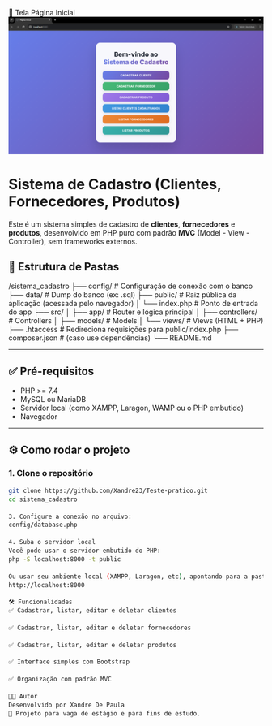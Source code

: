 📸 Tela Página Inicial
![alt text](image.png)

# Sistema de Cadastro (Clientes, Fornecedores, Produtos)

Este é um sistema simples de cadastro de **clientes**, **fornecedores** e **produtos**, desenvolvido em PHP puro com padrão **MVC** (Model - View - Controller), sem frameworks externos.

## 📁 Estrutura de Pastas
/sistema_cadastro
├── config/ # Configuração de conexão com o banco
├── data/ # Dump do banco (ex: .sql)
├── public/ # Raiz pública da aplicação (acessada pelo navegador)
│ └── index.php # Ponto de entrada do app
├── src/
│ ├── app/ # Router e lógica principal
│ ├── controllers/ # Controllers
│ ├── models/ # Models
│ └── views/ # Views (HTML + PHP)
├── .htaccess # Redireciona requisições para public/index.php
├── composer.json # (caso use dependências)
└── README.md


---

## ✅ Pré-requisitos

- PHP >= 7.4
- MySQL ou MariaDB
- Servidor local (como XAMPP, Laragon, WAMP ou o PHP embutido)
- Navegador

---

## ⚙️ Como rodar o projeto

### 1. Clone o repositório
```bash
git clone https://github.com/Xandre23/Teste-pratico.git
cd sistema_cadastro

3. Configure a conexão no arquivo:
config/database.php

4. Suba o servidor local
Você pode usar o servidor embutido do PHP:
php -S localhost:8000 -t public

Ou usar seu ambiente local (XAMPP, Laragon, etc), apontando para a pasta public/.
http://localhost:8000

🛠 Funcionalidades
✅ Cadastrar, listar, editar e deletar clientes

✅ Cadastrar, listar, editar e deletar fornecedores

✅ Cadastrar, listar, editar e deletar produtos

✅ Interface simples com Bootstrap

✅ Organização com padrão MVC

🧑‍💻 Autor
Desenvolvido por Xandre De Paula
💼 Projeto para vaga de estágio e para fins de estudo.
